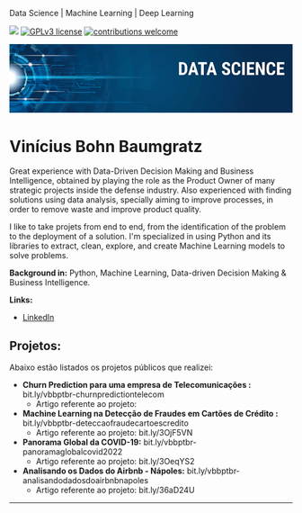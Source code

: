 Data Science | Machine Learning | Deep Learning

[![](https://img.shields.io/badge/python-3.7+-blue.svg)](https://www.python.org/downloads/release/python-365/) [![GPLv3 license](https://img.shields.io/badge/License-GPLv3-blue.svg)](http://perso.crans.org/besson/LICENSE.html) [![contributions welcome](https://img.shields.io/badge/contributions-welcome-brightgreen.svg?style=flat)](https://github.com/carlosfab/data_science/issues)

<p align="center">
  <img src="banner.png" >
</p>

# Vinícius Bohn Baumgratz

Great experience with Data-Driven Decision Making and Business Intelligence, obtained by playing the role as the Product Owner of many strategic projects inside the defense industry. Also experienced with finding solutions using data analysis, specially aiming to improve processes, in order to remove waste and improve product quality.

I like to take projets from end to end, from the identification of the problem to the deployment of a solution. I'm specialized in using Python and its libraries to extract, clean, explore, and create Machine Learning models to solve problems.

**Background in:** Python, Machine Learning, Data-driven Decision Making & Business Intelligence.

**Links:**
* [LinkedIn](https://www.linkedin.com/in/viniciusbohnbaumgratz/)

## Projetos:
Abaixo estão listados os projetos públicos que realizei:

* **Churn Prediction para uma empresa de Telecomunicações :** bit.ly/vbbptbr-churnpredictiontelecom
  * Artigo referente ao projeto: 
* **Machine Learning na Detecção de Fraudes em Cartões de Crédito :** bit.ly/vbbptbr-deteccaofraudecartoescredito
  * Artigo referente ao projeto: bit.ly/3OjF5VN
* **Panorama Global da COVID-19:** bit.ly/vbbptbr-panoramaglobalcovid2022
  * Artigo referente ao projeto: bit.ly/3OeqYS2
* **Analisando os Dados do Airbnb - Nápoles:** bit.ly/vbbptbr-analisandodadosdoairbnbnapoles
  * Artigo referente ao projeto: bit.ly/36aD24U


---


